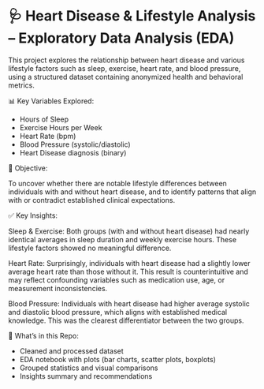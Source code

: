 # 🩺 Heart Disease & Lifestyle Analysis – Exploratory Data Analysis (EDA)

This project explores the relationship between heart disease and various lifestyle factors such as sleep, exercise, heart rate, and blood pressure, using a structured dataset containing anonymized health and behavioral metrics.

📊 Key Variables Explored:

- Hours of Sleep
- Exercise Hours per Week
- Heart Rate (bpm)
- Blood Pressure (systolic/diastolic)
- Heart Disease diagnosis (binary)

🧠 Objective:

To uncover whether there are notable lifestyle differences between individuals with and without heart disease, and to identify patterns that align with or contradict established clinical expectations.

✅ Key Insights:

Sleep & Exercise: Both groups (with and without heart disease) had nearly identical averages in sleep duration and weekly exercise hours. These lifestyle factors showed no meaningful difference.

Heart Rate: Surprisingly, individuals with heart disease had a slightly lower average heart rate than those without it. This result is counterintuitive and may reflect confounding variables such as medication use, age, or measurement inconsistencies.

Blood Pressure: Individuals with heart disease had higher average systolic and diastolic blood pressure, which aligns with established medical knowledge. This was the clearest differentiator between the two groups.

📁 What’s in this Repo:

- Cleaned and processed dataset
- EDA notebook with plots (bar charts, scatter plots, boxplots)
- Grouped statistics and visual comparisons
- Insights summary and recommendations